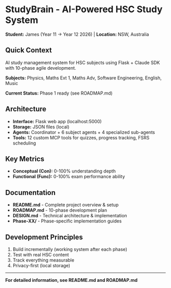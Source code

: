 # StudyBrain - AI-Powered HSC Study System

**Student:** James (Year 11 → Year 12 2026) | **Location:** NSW, Australia

## Quick Context

AI study management system for HSC subjects using Flask + Claude SDK with 10-phase agile development.

**Subjects:** Physics, Maths Ext 1, Maths Adv, Software Engineering, English, Music

**Current Status:** Phase 1 ready (see ROADMAP.md)

## Architecture

- **Interface:** Flask web app (localhost:5000)
- **Storage:** JSON files (local)
- **Agents:** Coordinator + 6 subject agents + 4 specialized sub-agents
- **Tools:** 12 custom MCP tools for quizzes, progress tracking, FSRS scheduling

## Key Metrics

- **Conceptual (Con):** 0-100% understanding depth
- **Functional (Func):** 0-100% exam performance ability

## Documentation

- **README.md** - Complete project overview & setup
- **ROADMAP.md** - 10-phase development plan
- **DESIGN.md** - Technical architecture & implementation
- **Phase-XX/** - Phase-specific implementation guides

## Development Principles

1. Build incrementally (working system after each phase)
2. Test with real HSC content
3. Track everything measurable
4. Privacy-first (local storage)

---

**For detailed information, see README.md and ROADMAP.md**
